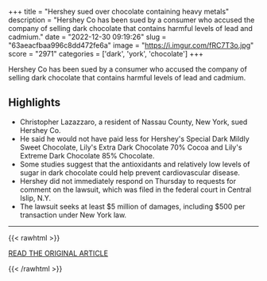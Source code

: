+++
title = "Hershey sued over chocolate containing heavy metals"
description = "Hershey Co has been sued by a consumer who accused the company of selling dark chocolate that contains harmful levels of lead and cadmium."
date = "2022-12-30 09:19:26"
slug = "63aeacfbaa996c8dd472fe6a"
image = "https://i.imgur.com/fRC7T3o.jpg"
score = "2971"
categories = ['dark', 'york', 'chocolate']
+++

Hershey Co has been sued by a consumer who accused the company of selling dark chocolate that contains harmful levels of lead and cadmium.

## Highlights

- Christopher Lazazzaro, a resident of Nassau County, New York, sued Hershey Co.
- He said he would not have paid less for Hershey's Special Dark Mildly Sweet Chocolate, Lily's Extra Dark Chocolate 70% Cocoa and Lily's Extreme Dark Chocolate 85% Chocolate.
- Some studies suggest that the antioxidants and relatively low levels of sugar in dark chocolate could help prevent cardiovascular disease.
- Hershey did not immediately respond on Thursday to requests for comment on the lawsuit, which was filed in the federal court in Central Islip, N.Y.
- The lawsuit seeks at least $5 million of damages, including $500 per transaction under New York law.

---

{{< rawhtml >}}
  <p class="article-category">
    <a target="_blank" href="https://www.reuters.com/legal/hershey-sued-over-chocolate-containing-heavy-metals-2022-12-29/">READ THE ORIGINAL ARTICLE</a>
  </p>
{{< /rawhtml >}}
